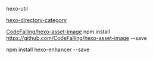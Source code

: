 hexo-util

[hexo-directory-category](https://github.com/zthxxx/hexo-directory-category)

[CodeFalling/hexo-asset-image](https://www.junhaow.com/2016/07/08/006%20%7C%20%E5%A6%82%E4%BD%95%E5%9C%A8Hexo%E4%B8%AD%E6%97%A0%E7%97%9B%E5%9C%B0%E4%BD%BF%E7%94%A8%E6%9C%AC%E5%9C%B0%E5%9B%BE%E7%89%87/)
npm install https://github.com/CodeFalling/hexo-asset-image --save

npm install hexo-enhancer --save

 
